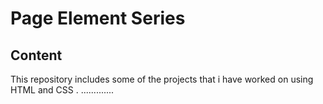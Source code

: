 # Page Element Series
## Content
This repository includes some of the projects that i have worked on using HTML and CSS
.
.............
